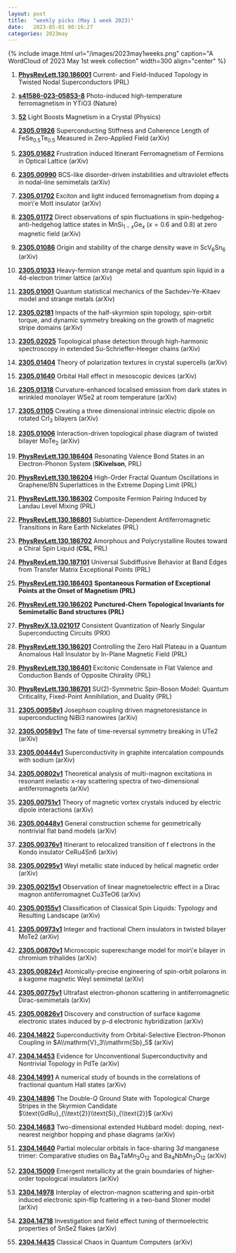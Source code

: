 ```yaml
---
layout: post
title:  "weekly picks (May 1 week 2023)"
date:   2023-05-01 00:16:27
categories: 2023may
---
```



{% include image.html url="/images/2023may1weeks.png" caption="A WordCloud of 2023 May 1st week collection" width=300 align="center" %}




1. **[PhysRevLett.130.186001](https://link.aps.org/doi/10.1103/PhysRevLett.130.186001)** Current- and Field-Induced Topology in Twisted Nodal Superconductors (PRL)

1. **[s41586-023-05853-8](https://www.nature.com/articles/s41586-023-05853-8)** Photo-induced high-temperature ferromagnetism in YTiO3 (Nature)

1. **[52](https://physics.aps.org/articles/v16/52)** Light Boosts Magnetism in a Crystal (Physics)



1. **[2305.01926](http://arxiv.org/abs/2305.01926)** Superconducting Stiffness and Coherence Length of FeSe$_{0.5}$Te$_{0.5}$ Measured in Zero-Applied Field (arXiv)

1. **[2305.01682](http://arxiv.org/abs/2305.01682)** Frustration induced Itinerant Ferromagnetism of Fermions in Optical Lattice (arXiv)

1. **[2305.00990](http://arxiv.org/abs/2305.00990)** BCS-like disorder-driven instabilities and ultraviolet effects in nodal-line semimetals (arXiv)

1. **[2305.01702](http://arxiv.org/abs/2305.01702)** Exciton and light induced ferromagnetism from doping a moir\\'e Mott insulator (arXiv)

1. **[2305.01172](http://arxiv.org/abs/2305.01172)** Direct observations of spin fluctuations in spin-hedgehog-anti-hedgehog lattice states in MnSi$_{1-x}$Ge$_x$ ($x=0.6$ and $0.8$) at zero magnetic field (arXiv)

1. **[2305.01086](http://arxiv.org/abs/2305.01086)** Origin and stability of the charge density wave in ScV$_6$Sn$_6$ (arXiv)

1. **[2305.01033](http://arxiv.org/abs/2305.01033)** Heavy-fermion strange metal and quantum spin liquid in a 4d-electron trimer lattice (arXiv)

1. **[2305.01001](http://arxiv.org/abs/2305.01001)** Quantum statistical mechanics of the Sachdev-Ye-Kitaev model and strange metals (arXiv)

1. **[2305.02181](http://arxiv.org/abs/2305.02181)** Impacts of the half-skyrmion spin topology, spin-orbit torque, and dynamic symmetry breaking on the growth of magnetic stripe domains (arXiv)

1. **[2305.02025](http://arxiv.org/abs/2305.02025)** Topological phase detection through high-harmonic spectroscopy in extended Su-Schrieffer-Heeger chains (arXiv)

1. **[2305.01404](http://arxiv.org/abs/2305.01404)** Theory of polarization textures in crystal supercells (arXiv)

1. **[2305.01640](http://arxiv.org/abs/2305.01640)** Orbital Hall effect in mesoscopic devices (arXiv)

1. **[2305.01318](http://arxiv.org/abs/2305.01318)** Curvature-enhanced localised emission from dark states in wrinkled monolayer WSe2 at room temperature (arXiv)

1. **[2305.01105](http://arxiv.org/abs/2305.01105)** Creating a three dimensional intrinsic electric dipole on rotated CrI$_3$ bilayers (arXiv)

1. **[2305.01006](http://arxiv.org/abs/2305.01006)** Interaction-driven topological phase diagram of twisted bilayer MoTe$_2$ (arXiv)




1. **[PhysRevLett.130.186404](https://link.aps.org/doi/10.1103/PhysRevLett.130.186404)** Resonating Valence Bond States in an Electron-Phonon System (**SKivelson**, PRL)

1. **[PhysRevLett.130.186204](https://link.aps.org/doi/10.1103/PhysRevLett.130.186204)** High-Order Fractal Quantum Oscillations in Graphene/BN Superlattices in the Extreme Doping Limit (PRL)

1. **[PhysRevLett.130.186302](https://link.aps.org/doi/10.1103/PhysRevLett.130.186302)** Composite Fermion Pairing Induced by Landau Level Mixing (PRL)

1. **[PhysRevLett.130.186801](https://link.aps.org/doi/10.1103/PhysRevLett.130.186801)** Sublattice-Dependent Antiferromagnetic Transitions in Rare Earth Nickelates (PRL)

1. **[PhysRevLett.130.186702](https://link.aps.org/doi/10.1103/PhysRevLett.130.186702)** Amorphous and Polycrystalline Routes toward a Chiral Spin Liquid (**CSL**, PRL)

1. **[PhysRevLett.130.187101](https://link.aps.org/doi/10.1103/PhysRevLett.130.187101)** Universal Subdiffusive Behavior at Band Edges from Transfer Matrix Exceptional Points (PRL)

1. **[PhysRevLett.130.186403](https://link.aps.org/doi/10.1103/PhysRevLett.130.186403)** **Spontaneous Formation of Exceptional Points at the Onset of Magnetism (PRL)**

1. **[PhysRevLett.130.186202](https://link.aps.org/doi/10.1103/PhysRevLett.130.186202)** **Punctured-Chern Topological Invariants for Semimetallic Band structures (PRL)**



1. **[PhysRevX.13.021017](https://link.aps.org/doi/10.1103/PhysRevX.13.021017)** Consistent Quantization of Nearly Singular Superconducting Circuits (PRX)

1. **[PhysRevLett.130.186201](https://link.aps.org/doi/10.1103/PhysRevLett.130.186201)** Controlling the Zero Hall Plateau in a Quantum Anomalous Hall Insulator by In-Plane Magnetic Field (PRL)

1. **[PhysRevLett.130.186401](https://link.aps.org/doi/10.1103/PhysRevLett.130.186401)** Excitonic Condensate in Flat Valence and Conduction Bands of Opposite Chirality (PRL)

1. **[PhysRevLett.130.186701](https://link.aps.org/doi/10.1103/PhysRevLett.130.186701)** SU(2)-Symmetric Spin-Boson Model: Quantum Criticality, Fixed-Point Annihilation, and Duality (PRL)



1. **[2305.00958v1](https://arxiv.org/abs/2305.00958v1)** Josephson coupling driven magnetoresistance in superconducting NiBi3 nanowires (arXiv)

1. **[2305.00589v1](https://arxiv.org/abs/2305.00589v1)** The fate of time-reversal symmetry breaking in UTe2 (arXiv)

1. **[2305.00444v1](https://arxiv.org/abs/2305.00444v1)** Superconductivity in graphite intercalation compounds with sodium (arXiv)

1. **[2305.00802v1](https://arxiv.org/abs/2305.00802v1)** Theoretical analysis of multi-magnon excitations in resonant inelastic x-ray scattering spectra of two-dimensional antiferromagnets (arXiv)

1. **[2305.00751v1](https://arxiv.org/abs/2305.00751v1)** Theory of magnetic vortex crystals induced by electric dipole interactions (arXiv)

1. **[2305.00448v1](https://arxiv.org/abs/2305.00448v1)** General construction scheme for geometrically nontrivial flat band models (arXiv)

1. **[2305.00376v1](https://arxiv.org/abs/2305.00376v1)** Itinerant to relocalized transition of f electrons in the Kondo insulator CeRu4Sn6 (arXiv)

1. **[2305.00295v1](https://arxiv.org/abs/2305.00295v1)** Weyl metallic state induced by helical magnetic order (arXiv)

1. **[2305.00215v1](https://arxiv.org/abs/2305.00215v1)** Observation of linear magnetoelectric effect in a Dirac magnon antiferromagnet Cu3TeO6 (arXiv)

1. **[2305.00155v1](https://arxiv.org/abs/2305.00155v1)** Classification of Classical Spin Liquids: Typology and Resulting Landscape (arXiv)

1. **[2305.00973v1](https://arxiv.org/abs/2305.00973v1)** Integer and fractional Chern insulators in twisted bilayer MoTe2 (arXiv)

1. **[2305.00870v1](https://arxiv.org/abs/2305.00870v1)** Microscopic superexchange model for moir\\'e bilayer in chromium trihalides (arXiv)

1. **[2305.00824v1](https://arxiv.org/abs/2305.00824v1)** Atomically-precise engineering of spin-orbit polarons in a kagome magnetic Weyl semimetal (arXiv)

1. **[2305.00775v1](https://arxiv.org/abs/2305.00775v1)** Ultrafast electron-phonon scattering in antiferromagnetic Dirac-semimetals (arXiv)

1. **[2305.00826v1](https://arxiv.org/abs/2305.00826v1)** Discovery and construction of surface kagome electronic states induced by p-d electronic hybridization (arXiv)





1. **[2304.14822](http://arxiv.org/abs/2304.14822)** Superconductivity from Orbital-Selective Electron-Phonon Coupling in $A\\mathrm{V}_3\\mathrm{Sb}_5$ (arXiv)

1. **[2304.14453](http://arxiv.org/abs/2304.14453)** Evidence for Unconventional Superconductivity and Nontrivial Topology in PdTe (arXiv)

1. **[2304.14991](http://arxiv.org/abs/2304.14991)** A numerical study of bounds in the correlations of fractional quantum Hall states (arXiv)

1. **[2304.14896](http://arxiv.org/abs/2304.14896)** The Double-$Q$ Ground State with Topological Charge Stripes in the Skyrmion Candidate $\\text{GdRu}_{\\text{2}}\\text{Si}_{\\text{2}}$ (arXiv)

1. **[2304.14683](http://arxiv.org/abs/2304.14683)** Two-dimensional extended Hubbard model: doping, next-nearest neighbor hopping and phase diagrams (arXiv)

1. **[2304.14640](http://arxiv.org/abs/2304.14640)** Partial molecular orbitals in face-sharing 3$d$ manganese trimer: Comparative studies on Ba$_{4}$TaMn$_{3}$O$_{12}$ and Ba$_{4}$NbMn$_{3}$O$_{12}$ (arXiv)

1. **[2304.15009](http://arxiv.org/abs/2304.15009)** Emergent metallicity at the grain boundaries of higher-order topological insulators (arXiv)

1. **[2304.14978](http://arxiv.org/abs/2304.14978)** Interplay of electron-magnon scattering and spin-orbit induced electronic spin-flip fcattering in a two-band Stoner model (arXiv)

1. **[2304.14718](http://arxiv.org/abs/2304.14718)** Investigation and field effect tuning of thermoelectric properties of SnSe2 flakes (arXiv)

1. **[2304.14435](http://arxiv.org/abs/2304.14435)** Classical Chaos in Quantum Computers (arXiv)


